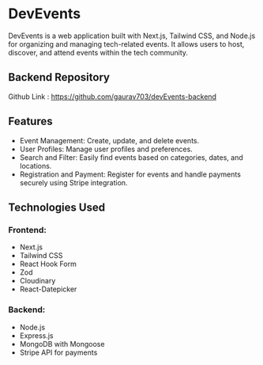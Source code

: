 <!DOCTYPE html>
<html lang="en">
<head>
    <meta charset="UTF-8">
    <meta name="viewport" content="width=device-width, initial-scale=1.0">
</head>
<body>
    <h1>DevEvents</h1>
    <p>DevEvents is a web application built with Next.js, Tailwind CSS, and Node.js for organizing and managing tech-related events. It allows users to host, discover, and attend events within the tech community.</p>
    <div>
        <h2>Backend Repository</h2> 
        <p>Github Link : <a href="https://github.com/gaurav703/devEvents-backend" target="_blank">https://github.com/gaurav703/devEvents-backend</a></p>
    </div>
 <div class="features">
        <h2>Features</h2>
        <ul>
            <li>Event Management: Create, update, and delete events.</li>
            <li>User Profiles: Manage user profiles and preferences.</li>
            <li>Search and Filter: Easily find events based on categories, dates, and locations.</li>
            <li>Registration and Payment: Register for events and handle payments securely using Stripe integration.</li>
        </ul>
    </div>
 <div class="technologies">
        <h2>Technologies Used</h2>
        <h3>Frontend:</h3>
        <ul>
            <li>Next.js</li>
            <li>Tailwind CSS</li>
            <li>React Hook Form</li>
            <li>Zod</li>
            <li>Cloudinary</li>
            <li>React-Datepicker</li>
        </ul>

  <h3>Backend:</h3>
        <ul>
            <li>Node.js</li>
            <li>Express.js</li>
            <li>MongoDB with Mongoose</li>
            <li>Stripe API for payments</li>
        </ul>
    </div>
</body>
</html>
